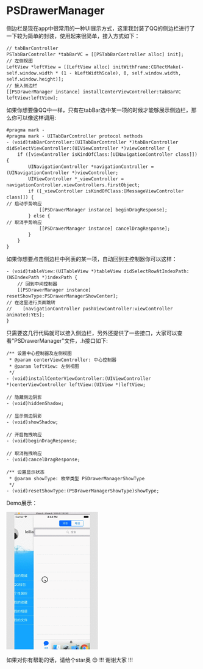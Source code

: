 # PSDrawerManager

侧边栏是现在app中很常用的一种UI展示方式，这里我封装了QQ的侧边栏进行了一下较为简单的封装，使用起来很简单，接入方式如下：
```
// tabBarController
PSTabBarController *tabBarVC = [[PSTabBarController alloc] init];    
// 左侧视图
LeftView *leftView = [[LeftView alloc] initWithFrame:CGRectMake(-self.window.width * (1 - kLeftWidthScale), 0, self.window.width, self.window.height)];    
// 接入侧边栏
[[PSDrawerManager instance] installCenterViewController:tabBarVC leftView:leftView];
```

如果你想要像QQ中一样，只有在tabBar选中某一项的时候才能够展示侧边栏，那么你可以像这样调用:
```
#pragma mark -
#pragma mark - UITabBarController protocol methods
- (void)tabBarController:(UITabBarController *)tabBarController didSelectViewController:(UIViewController *)viewController {
    if ([viewController isKindOfClass:[UINavigationController class]]) {
        UINavigationController *navigationController = (UINavigationController *)viewController;
        UIViewController *_viewController = navigationController.viewControllers.firstObject;        
        if ([_viewController isKindOfClass:[MessageViewController class]]) {
// 启动手势响应
            [[PSDrawerManager instance] beginDragResponse];
        } else {
// 取消手势响应
            [[PSDrawerManager instance] cancelDragResponse];
        }
    }
}
```

如果你想要点击侧边栏中列表的某一项，自动回到主控制器你可以这样：
```
- (void)tableView:(UITableView *)tableView didSelectRowAtIndexPath:(NSIndexPath *)indexPath {
    // 回到中间控制器
    [[PSDrawerManager instance] resetShowType:PSDrawerManagerShowCenter];
// 在这里进行页面跳转
//    [navigationController pushViewController:viewController animated:YES];
}
```

只需要这几行代码就可以接入侧边栏，另外还提供了一些接口，大家可以查看"PSDrawerManager"文件，.h接口如下:
```
/** 设置中心控制器及左侧视图
 * @param centerViewController: 中心控制器
 * @param leftView: 左侧视图
 */
- (void)installCenterViewController:(UIViewController *)centerViewController leftView:(UIView *)leftView;

// 隐藏侧边阴影
- (void)hiddenShadow;

// 显示侧边阴影
- (void)showShadow;

// 开启拖拽响应
- (void)beginDragResponse;

// 取消拖拽响应
- (void)cancelDragResponse;

/** 设置显示状态
 * @param showType: 枚举类型 PSDrawerManagerShowType
 */
- (void)resetShowType:(PSDrawerManagerShowType)showType;
```

Demo展示：

![PSDrawerManager.gif](PSDrawerManager.gif)

如果对你有帮助的话，请给个star奥 😊 !!!
谢谢大家 !!!